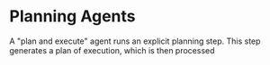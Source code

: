 # Planning Agents

A "plan and execute" agent runs an explicit planning step. This step generates
a plan of execution, which is then processed 